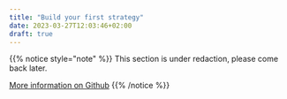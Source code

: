 ```yaml
---
title: "Build your first strategy"
date: 2023-03-27T12:03:46+02:00
draft: true
---
```


{{% notice style="note" %}}
This section is under redaction, please come back later.

[More information on Github](https://github.com/digital-feather/cryptellation)
{{% /notice %}}
